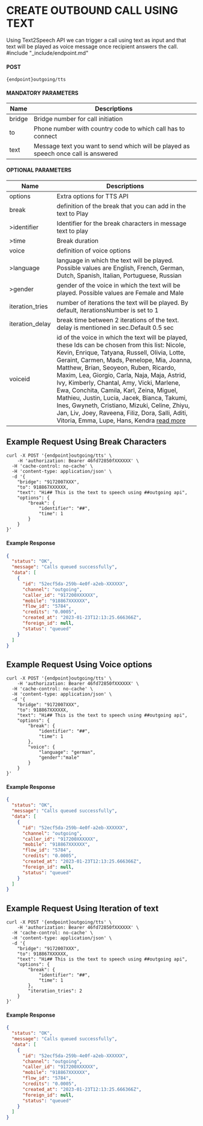 # CREATE OUTBOUND CALL USING TEXT

Using Text2Speech API we can trigger a call using text as input and that text will be played as voice message once recipient answers the call.
#include "_include/endpoint.md"

#### POST

```
{endpoint}outgoing/tts
```

#### MANDATORY PARAMETERS

| Name   | Descriptions                                                                       |
| ------ | ---------------------------------------------------------------------------------- |
| bridge | Bridge number for call initiation                                                  |
| to     | Phone number with country code to which call has to connect                        |
| text   | Message text you want to send which will be played as speech once call is answered |

#### OPTIONAL PARAMETERS

| Name            | Descriptions                                                                                                                                                                                                                                                                                                                                                                                                                                                                                                                                                                                                       |
| --------------- | ------------------------------------------------------------------------------------------------------------------------------------------------------------------------------------------------------------------------------------------------------------------------------------------------------------------------------------------------------------------------------------------------------------------------------------------------------------------------------------------------------------------------------------------------------------------------------------------------------------------ |
| options         | Extra options for TTS API                                                                                                                                                                                                                                                                                                                                                                                                                                                                                                                                                                                          |
| break           | definition of the break that you can add in the text to Play                                                                                                                                                                                                                                                                                                                                                                                                                                                                                                                                                       |
| >identifier     | Identifier for the break characters in message text to play                                                                                                                                                                                                                                                                                                                                                                                                                                                                                                                                                        |
| >time           | Break duration                                                                                                                                                                                                                                                                                                                                                                                                                                                                                                                                                                                                     |
| voice           | definition of voice options                                                                                                                                                                                                                                                                                                                                                                                                                                                                                                                                                                                        |
| >language       | language in which the text will be played. Possible values are English, French, German, Dutch, Spanish, Italian, Portuguese, Russian                                                                                                                                                                                                                                                                                                                                                                                                                                                                               |
| >gender         | gender of the voice in which the text will be played. Possible values are Female and Male                                                                                                                                                                                                                                                                                                                                                                                                                                                                                                                          |
| iteration_tries | number of iterations the text will be played. By default, iterationsNumber is set to 1                                                                                                                                                                                                                                                                                                                                                                                                                                                                                                                             |
| iteration_delay | break time between 2 iterations of the text. delay is mentioned in sec.Default 0.5 sec                                                                                                                                                                                                                                                                                                                                                                                                                                                                                                                             |
| voiceid         | id of the voice in which the text will be played, these Ids can be chosen from this list: Nicole, Kevin, Enrique, Tatyana, Russell, Olivia, Lotte, Geraint, Carmen, Mads, Penelope, Mia, Joanna, Matthew, Brian, Seoyeon, Ruben, Ricardo, Maxim, Lea, Giorgio, Carla, Naja, Maja, Astrid, Ivy, Kimberly, Chantal, Amy, Vicki, Marlene, Ewa, Conchita, Camila, Karl, Zeina, Miguel, Mathieu, Justin, Lucia, Jacek, Bianca, Takumi, Ines, Gwyneth, Cristiano, Mizuki, Celine, Zhiyu, Jan, Liv, Joey, Raveena, Filiz, Dora, Salli, Aditi, Vitoria, Emma, Lupe, Hans, Kendra [read more](/docs/{version}/voice/voices) |

## Example Request Using Break Characters

```
curl -X POST '{endpoint}outgoing/tts' \
    -H 'authorization: Bearer 46fd72850fXXXXXX' \
  -H 'cache-control: no-cache' \
  -H 'content-type: application/json' \
  -d '{
    "bridge": "9172007XXX",
    "to": 918867XXXXXX,
    "text": "Hi## This is the text to speech using ##outgoing api",
    "options": {
        "break": {
            "identifier": "##",
            "time": 1
        }
    }
}'
```

#### Example Response

```json
{
  "status": "OK",
  "message": "Calls queued successfully",
  "data": [
    {
      "id": "52ecf5da-259b-4e0f-a2eb-XXXXXX",
      "channel": "outgoing",
      "caller_id": "917200XXXXXX",
      "mobile": "918867XXXXXX",
      "flow_id": "5784",
      "credits": "0.0005",
      "created_at": "2023-01-23T12:13:25.666366Z",
      "foreign_id": null,
      "status": "queued"
    }
  ]
}
```

## Example Request Using Voice options

```
curl -X POST '{endpoint}outgoing/tts' \
    -H 'authorization: Bearer 46fd72850fXXXXXX' \
  -H 'cache-control: no-cache' \
  -H 'content-type: application/json' \
  -d '{
    "bridge": "9172007XXX",
    "to": 918867XXXXXX,
    "text": "Hi## This is the text to speech using ##outgoing api",
    "options": {
        "break": {
            "identifier": "##",
            "time": 1
        },
        "voice": {
            "language": "german",
            "gender":"male"
        }
    }
}'
```

#### Example Response

```json
{
  "status": "OK",
  "message": "Calls queued successfully",
  "data": [
    {
      "id": "52ecf5da-259b-4e0f-a2eb-XXXXXX",
      "channel": "outgoing",
      "caller_id": "917200XXXXXX",
      "mobile": "918867XXXXXX",
      "flow_id": "5784",
      "credits": "0.0005",
      "created_at": "2023-01-23T12:13:25.666366Z",
      "foreign_id": null,
      "status": "queued"
    }
  ]
}
```

## Example Request Using Iteration of text

```
curl -X POST '{endpoint}outgoing/tts' \
    -H 'authorization: Bearer 46fd72850fXXXXXX' \
  -H 'cache-control: no-cache' \
  -H 'content-type: application/json' \
  -d '{
    "bridge": "9172007XXX",
    "to": 918867XXXXXX,
    "text": "Hi## This is the text to speech using ##outgoing api",
    "options": {
        "break": {
            "identifier": "##",
            "time": 1
        },
        "iteration_tries": 2
    }
}'
```

#### Example Response

```json
{
  "status": "OK",
  "message": "Calls queued successfully",
  "data": [
    {
      "id": "52ecf5da-259b-4e0f-a2eb-XXXXXX",
      "channel": "outgoing",
      "caller_id": "917200XXXXXX",
      "mobile": "918867XXXXXX",
      "flow_id": "5784",
      "credits": "0.0005",
      "created_at": "2023-01-23T12:13:25.666366Z",
      "foreign_id": null,
      "status": "queued"
    }
  ]
}
```
